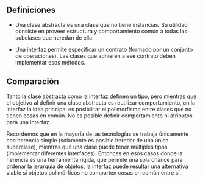 Definiciones
------------

-   Una clase abstracta es una clase que no tiene instancias. Su utilidad consiste en proveer estructura y comportamiento común a todas las subclases que heredan de ella.

<!-- -->

-   Una interfaz permite especificar un contrato (formado por un conjunto de operaciones). Las clases que adhieren a ese contrato deben implementar esos métodos.

Comparación
-----------

Tanto la clase abstracta como la interfaz definen un tipo, pero mientras que el objetivo al definir una clase abstracta es reutilizar comportamiento, en la interfaz la idea principal es posibilitar el polimorfismo entre clases que no tienen cosas en común. No es posible definir comportamiento ni atributos para una interfaz.

Recordemos que en la mayoría de las tecnologías se trabaja únicamente con herencia simple (solamente es posible heredar de una única superclase), mientras que una clase puede tener múltiples tipos (implementar diferentes interfaces). Entonces en esos casos donde la herencia es una herramienta rígida, que permite una sola chance para ordenar la jerarquía de objetos, la interfaz puede resultar una alternativa viable si objetos polimórficos no comparten cosas en común entre sí.
